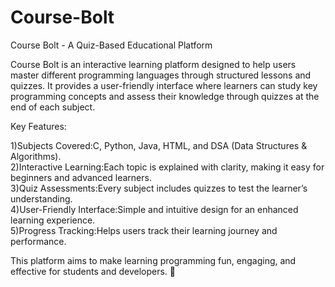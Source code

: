 # Course-Bolt
Course Bolt - A Quiz-Based Educational Platform  

Course Bolt is an interactive learning platform designed to help users master different programming languages through structured lessons and quizzes. It provides a user-friendly interface where learners can study key programming concepts and assess their knowledge through quizzes at the end of each subject.  

Key Features:

1)Subjects Covered:C, Python, Java, HTML, and DSA (Data Structures & Algorithms).  
2)Interactive Learning:Each topic is explained with clarity, making it easy for beginners and advanced learners.  
3)Quiz Assessments:Every subject includes quizzes to test the learner’s understanding.  
4)User-Friendly Interface:Simple and intuitive design for an enhanced learning experience.  
5)Progress Tracking:Helps users track their learning journey and performance.  

This platform aims to make learning programming fun, engaging, and effective for students and developers. 🚀
